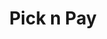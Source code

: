 ---
title: "Pick n Pay"
url: /bloemfontein/pick-n-pay-henry-street-logan-waterfront/
shop: supermarket
---